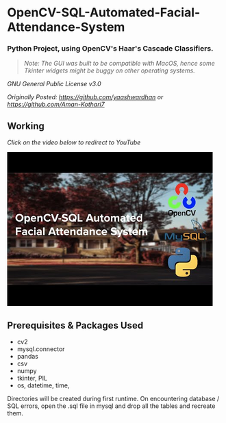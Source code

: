 # OpenCV-SQL-Automated-Facial-Attendance-System
### Python Project, using OpenCV's Haar's Cascade Classifiers.
>*Note: The GUI was built to be compatible with MacOS, hence some Tkinter widgets might be buggy on other operating systems.*

*GNU General Public License v3.0*

*Originally Posted: https://github.com/yaashwardhan or https://github.com/Aman-Kothari7*


## Working

*Click on the video below to redirect to YouTube*

[![Click Here](thumbnail.jpg)](https://www.youtube.com/watch?v=6sbRPX86hQ4)


## Prerequisites & Packages Used

- cv2
- mysql.connector
- pandas
- csv
- numpy
- tkinter, PIL
- os, datetime, time, 

Directories will be created during first runtime. 
On encountering database / SQL errors, open the .sql file in mysql and drop all the tables and recreate them.
